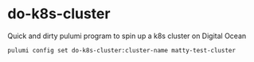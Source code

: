 # do-k8s-cluster
Quick and dirty pulumi program to spin up a k8s cluster on Digital Ocean


`pulumi config set do-k8s-cluster:cluster-name matty-test-cluster`